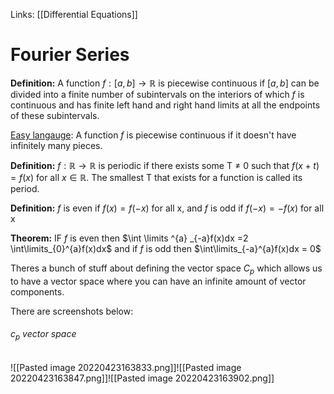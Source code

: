 Links: [[Differential Equations]]

# Fourier Series

**Definition:** A function $f : [a, b] \rightarrow \mathbb{R}$ is piecewise continuous if $[a, b]$ can be divided into a finite number of subintervals on the interiors of which $f$ is continuous and has finite left hand and right hand limits at all the endpoints of these subintervals.

<u>Easy langauge</u>: A function $f$ is piecewise continuous if it doesn't have infinitely many pieces.

**Definition:** $f : \mathbb{R} \rightarrow \mathbb{R}$ is periodic if there exists some T $\neq$ 0 such that $f(x+t)=f(x)$ for all $x \in \mathbb{R}$. The smallest T that exists for a function is called its period.

**Definition:** $f$ is even if $f(x)=f(-x)$ for all x, and $f$ is odd if $f(-x)=-f(x)$ for all x

**Theorem:** IF $f$ is even then $\int \limits ^{a} _{-a}f(x)dx =2 \int\limits_{0}^{a}f(x)dx$ and if $f$ is odd then $\int\limits_{-a}^{a}f(x)dx = 0$

Theres a bunch of stuff about defining the vector space $C _{p}$ which allows us to have a vector space where you can have an infinite amount of vector components.

There are screenshots below:
###### $c _{p}$ vector space
![[Pasted image 20220423163833.png]]![[Pasted image 20220423163847.png]]![[Pasted image 20220423163902.png]]